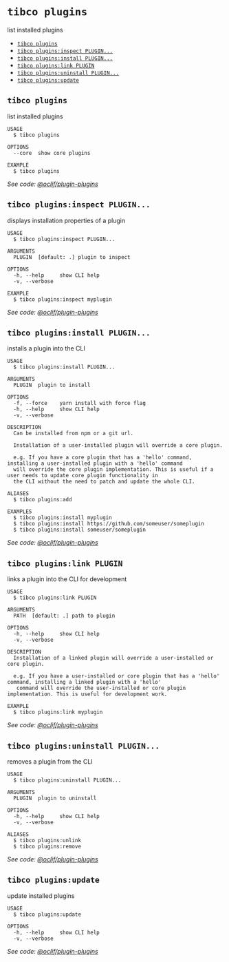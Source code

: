 `tibco plugins`
===============

list installed plugins

* [`tibco plugins`](#tibco-plugins)
* [`tibco plugins:inspect PLUGIN...`](#tibco-pluginsinspect-plugin)
* [`tibco plugins:install PLUGIN...`](#tibco-pluginsinstall-plugin)
* [`tibco plugins:link PLUGIN`](#tibco-pluginslink-plugin)
* [`tibco plugins:uninstall PLUGIN...`](#tibco-pluginsuninstall-plugin)
* [`tibco plugins:update`](#tibco-pluginsupdate)

## `tibco plugins`

list installed plugins

```
USAGE
  $ tibco plugins

OPTIONS
  --core  show core plugins

EXAMPLE
  $ tibco plugins
```

_See code: [@oclif/plugin-plugins](https://github.com/oclif/plugin-plugins/blob/v1.10.11/src/commands/plugins/index.ts)_

## `tibco plugins:inspect PLUGIN...`

displays installation properties of a plugin

```
USAGE
  $ tibco plugins:inspect PLUGIN...

ARGUMENTS
  PLUGIN  [default: .] plugin to inspect

OPTIONS
  -h, --help     show CLI help
  -v, --verbose

EXAMPLE
  $ tibco plugins:inspect myplugin
```

_See code: [@oclif/plugin-plugins](https://github.com/oclif/plugin-plugins/blob/v1.10.11/src/commands/plugins/inspect.ts)_

## `tibco plugins:install PLUGIN...`

installs a plugin into the CLI

```
USAGE
  $ tibco plugins:install PLUGIN...

ARGUMENTS
  PLUGIN  plugin to install

OPTIONS
  -f, --force    yarn install with force flag
  -h, --help     show CLI help
  -v, --verbose

DESCRIPTION
  Can be installed from npm or a git url.

  Installation of a user-installed plugin will override a core plugin.

  e.g. If you have a core plugin that has a 'hello' command, installing a user-installed plugin with a 'hello' command 
  will override the core plugin implementation. This is useful if a user needs to update core plugin functionality in 
  the CLI without the need to patch and update the whole CLI.

ALIASES
  $ tibco plugins:add

EXAMPLES
  $ tibco plugins:install myplugin 
  $ tibco plugins:install https://github.com/someuser/someplugin
  $ tibco plugins:install someuser/someplugin
```

_See code: [@oclif/plugin-plugins](https://github.com/oclif/plugin-plugins/blob/v1.10.11/src/commands/plugins/install.ts)_

## `tibco plugins:link PLUGIN`

links a plugin into the CLI for development

```
USAGE
  $ tibco plugins:link PLUGIN

ARGUMENTS
  PATH  [default: .] path to plugin

OPTIONS
  -h, --help     show CLI help
  -v, --verbose

DESCRIPTION
  Installation of a linked plugin will override a user-installed or core plugin.

  e.g. If you have a user-installed or core plugin that has a 'hello' command, installing a linked plugin with a 'hello'
   command will override the user-installed or core plugin implementation. This is useful for development work.

EXAMPLE
  $ tibco plugins:link myplugin
```

_See code: [@oclif/plugin-plugins](https://github.com/oclif/plugin-plugins/blob/v1.10.11/src/commands/plugins/link.ts)_

## `tibco plugins:uninstall PLUGIN...`

removes a plugin from the CLI

```
USAGE
  $ tibco plugins:uninstall PLUGIN...

ARGUMENTS
  PLUGIN  plugin to uninstall

OPTIONS
  -h, --help     show CLI help
  -v, --verbose

ALIASES
  $ tibco plugins:unlink
  $ tibco plugins:remove
```

_See code: [@oclif/plugin-plugins](https://github.com/oclif/plugin-plugins/blob/v1.10.11/src/commands/plugins/uninstall.ts)_

## `tibco plugins:update`

update installed plugins

```
USAGE
  $ tibco plugins:update

OPTIONS
  -h, --help     show CLI help
  -v, --verbose
```

_See code: [@oclif/plugin-plugins](https://github.com/oclif/plugin-plugins/blob/v1.10.11/src/commands/plugins/update.ts)_
